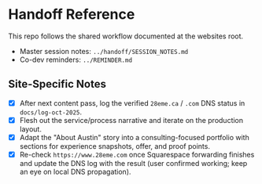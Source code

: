 # Handoff Reference

This repo follows the shared workflow documented at the websites root.

- Master session notes: `../handoff/SESSION_NOTES.md`
- Co-dev reminders: `../REMINDER.md`

## Site-Specific Notes

- [x] After next content pass, log the verified `28eme.ca` / `.com` DNS status in `docs/log-oct-2025`.
- [x] Flesh out the service/process narrative and iterate on the production layout.
- [x] Adapt the "About Austin" story into a consulting-focused portfolio with sections for experience snapshots, offer, and proof points.
- [x] Re-check `https://www.28eme.com` once Squarespace forwarding finishes and update the DNS log with the result (user confirmed working; keep an eye on local DNS propagation).
